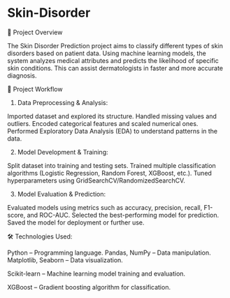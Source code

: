 # Skin-Disorder

📌 Project Overview

The Skin Disorder Prediction project aims to classify different types of skin disorders based on patient data. Using machine learning models, the system analyzes medical attributes and predicts the likelihood of specific skin conditions. This can assist dermatologists in faster and more accurate diagnosis.

📂 Project Workflow
1. Data Preprocessing & Analysis:

Imported dataset and explored its structure.
Handled missing values and outliers.
Encoded categorical features and scaled numerical ones.
Performed Exploratory Data Analysis (EDA) to understand patterns in the data.

2. Model Development & Training:

Split dataset into training and testing sets.
Trained multiple classification algorithms (Logistic Regression, Random Forest, XGBoost, etc.).
Tuned hyperparameters using GridSearchCV/RandomizedSearchCV.

3. Model Evaluation & Prediction:

Evaluated models using metrics such as accuracy, precision, recall, F1-score, and ROC-AUC.
Selected the best-performing model for prediction.
Saved the model for deployment or further use.

🛠 Technologies Used:

Python – Programming language.
Pandas, NumPy – Data manipulation.
Matplotlib, Seaborn – Data visualization.

Scikit-learn – Machine learning model training and evaluation.

XGBoost – Gradient boosting algorithm for classification.

